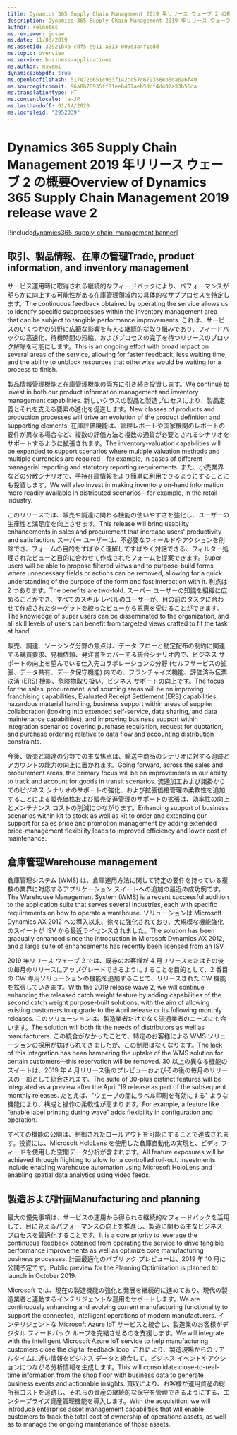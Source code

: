 ```yaml
---
title: Dynamics 365 Supply Chain Management 2019 年リリース ウェーブ 2 の概要
description: Dynamics 365 Supply Chain Management 2019 年リリース ウェーブ 2 の概要
author: relnotes
ms.reviewer: josaw
ms.date: 11/08/2019
ms.assetid: 32921b4a-cdf5-e911-a813-000d3a4f1cdd
ms.topic: overview
ms.service: business-applications
ms.author: mswami
dynamics365pdf: true
ms.openlocfilehash: 517e720651c903f142cc57c679358eb5da6a6f40
ms.sourcegitcommit: 96a8b76935ff81eeb407aeb5dcf4d402a33b56da
ms.translationtype: HT
ms.contentlocale: ja-JP
ms.lasthandoff: 01/14/2020
ms.locfileid: "2952339"
---
```

# <a name="overview-of-dynamics-365-supply-chain-management-2019-release-wave-2"></a><span data-ttu-id="c2c8a-103">Dynamics 365 Supply Chain Management 2019 年リリース ウェーブ 2 の概要</span><span class="sxs-lookup"><span data-stu-id="c2c8a-103">Overview of Dynamics 365 Supply Chain Management 2019 release wave 2</span></span>
[!include[dynamics365-supply-chain-management banner](../includes/dynamics365-supply-chain-management.md)]

<!--overview start-->
## <a name="trade-product-information-and-inventory-management"></a><span data-ttu-id="c2c8a-104">取引、製品情報、在庫の管理</span><span class="sxs-lookup"><span data-stu-id="c2c8a-104">Trade, product information, and inventory management</span></span>
<span data-ttu-id="c2c8a-105">サービス運用時に取得される継続的なフィードバックにより、パフォーマンスが明らかに向上する可能性がある在庫管理領域内の具体的なサブプロセスを特定します。</span><span class="sxs-lookup"><span data-stu-id="c2c8a-105">The continuous feedback obtained by operating the service allows us to identify specific subprocesses within the inventory management area that can be subject to tangible performance improvements.</span></span> <span data-ttu-id="c2c8a-106">これは、サービスのいくつかの分野に広範な影響を与える継続的な取り組みであり、フィードバックの高速化、待機時間の短縮、およびプロセスの完了を待つリソースのブロック解除を可能にします。</span><span class="sxs-lookup"><span data-stu-id="c2c8a-106">This is an ongoing effort with broad impact on several areas of the service, allowing for faster feedback, less waiting time, and the ability to unblock resources that otherwise would be waiting for a process to finish.</span></span> 

<span data-ttu-id="c2c8a-107">製品情報管理機能と在庫管理機能の両方に引き続き投資します。</span><span class="sxs-lookup"><span data-stu-id="c2c8a-107">We continue to invest in both our product information management and inventory management capabilities.</span></span> <span data-ttu-id="c2c8a-108">新しいクラスの製品と製造プロセスにより、製品定義とそれを支える要素の進化を促進します。</span><span class="sxs-lookup"><span data-stu-id="c2c8a-108">New classes of products and production processes will drive an evolution of the product definition and supporting elements.</span></span> <span data-ttu-id="c2c8a-109">在庫評価機能は、管理レポートや国家機関のレポートの要件が異なる場合など、複数の評価方法と複数の通貨が必要とされるシナリオをサポートするように拡張されます。</span><span class="sxs-lookup"><span data-stu-id="c2c8a-109">The inventory-valuation capabilities will be expanded to support scenarios where multiple valuation methods and multiple currencies are required—for example, in cases of different managerial reporting and statutory reporting requirements.</span></span> <span data-ttu-id="c2c8a-110">また、小売業界などの分散シナリオで、手持在庫情報をより簡単に利用できるようにすることにも投資します。</span><span class="sxs-lookup"><span data-stu-id="c2c8a-110">We will also invest in making inventory on-hand information more readily available in distributed scenarios—for example, in the retail industry.</span></span> 

<span data-ttu-id="c2c8a-111">このリリースでは、販売や調達に関わる機能の使いやすさを強化し、ユーザーの生産性と満足度を向上させます。</span><span class="sxs-lookup"><span data-stu-id="c2c8a-111">This release will bring usability enhancements in sales and procurement that increase users' productivity and satisfaction.</span></span> <span data-ttu-id="c2c8a-112">スーパー ユーザーは、不必要なフィールドやアクションを削除でき、フォームの目的をすばやく理解してすばやく対話できる、フィルター処理されたビューと目的に合わせて作成されたフォームを提案できます。</span><span class="sxs-lookup"><span data-stu-id="c2c8a-112">Super users will be able to propose filtered views and to purpose-build forms where unnecessary fields or actions can be removed, allowing for a quick understanding of the purpose of the form and fast interaction with it.</span></span> <span data-ttu-id="c2c8a-113">利点は 2 つあります。</span><span class="sxs-lookup"><span data-stu-id="c2c8a-113">The benefits are two-fold.</span></span> <span data-ttu-id="c2c8a-114">スーパー ユーザーの知識を組織に広めることができ、すべてのスキル レベルのユーザーが、目の前のタスクに合わせて作成されたターゲットを絞ったビューから恩恵を受けることができます。</span><span class="sxs-lookup"><span data-stu-id="c2c8a-114">The knowledge of super users can be disseminated to the organization, and all skill levels of users can benefit from targeted views crafted to fit the task at hand.</span></span> 

<span data-ttu-id="c2c8a-115">販売、調達、ソーシング分野の焦点は、データ フローと勘定配布の制約に関連する購買要求、見積依頼、発注書をカバーする統合シナリオ内で、ビジネス サポートの向上を望んでいる仕入先コラボレーションの分野 (セルフサービスの拡張、データ共有、データ保守機能) 内での、フランチャイズ機能、評価済み伝票決済 (ERS) 機能、危険物取り扱い、ビジネス サポートの向上です。</span><span class="sxs-lookup"><span data-stu-id="c2c8a-115">The focus for the sales, procurement, and sourcing areas will be on improving franchising capabilities, Evaluated Receipt Settlement (ERS) capabilities, hazardous material handling, business support within areas of supplier collaboration (looking into extended self-service, data sharing, and data maintenance capabilities), and improving business support within integration scenarios covering purchase requisition, request for quotation, and purchase ordering relative to data flow and accounting distribution constraints.</span></span> 

<span data-ttu-id="c2c8a-116">今後、販売と調達の分野での主な焦点は、輸送中商品のシナリオに対する追跡とアカウントの能力の向上に置かれます。</span><span class="sxs-lookup"><span data-stu-id="c2c8a-116">Going forward, across the sales and procurement areas, the primary focus will be on improvements in our ability to track and account for goods in transit scenarios.</span></span> <span data-ttu-id="c2c8a-117">流通加工および諸掛かりでのビジネス シナリオのサポートの強化、および拡張価格管理の柔軟性を追加することによる販売価格および販売促進管理のサポートの拡張は、効率性の向上とメンテナンス コストの削減につながります。</span><span class="sxs-lookup"><span data-stu-id="c2c8a-117">Enhancing support of business scenarios within kit to stock as well as kit to order and extending our support for sales price and promotion management by adding extended price-management flexibility leads to improved efficiency and lower cost of maintenance.</span></span> 

## <a name="warehouse-management"></a><span data-ttu-id="c2c8a-118">倉庫管理</span><span class="sxs-lookup"><span data-stu-id="c2c8a-118">Warehouse management</span></span> 
<span data-ttu-id="c2c8a-119">倉庫管理システム (WMS) は、倉庫運用方法に関して特定の要件を持っている複数の業界に対応するアプリケーション スイートへの追加の最近の成功例です。</span><span class="sxs-lookup"><span data-stu-id="c2c8a-119">The Warehouse Management System (WMS) is a recent successful addition to the application suite that serves several industries, each with specific requirements on how to operate a warehouse.</span></span> <span data-ttu-id="c2c8a-120">ソリューションは Microsoft Dynamics AX 2012 への導入以来、徐々に強化されており、大規模な機能強化のスイートが ISV から最近ライセンスされました。</span><span class="sxs-lookup"><span data-stu-id="c2c8a-120">The solution has been gradually enhanced since the introduction in Microsoft Dynamics AX 2012, and a large suite of enhancements has recently been licensed from an ISV.</span></span> 

<span data-ttu-id="c2c8a-121">2019 年リリース ウェーブ 2 では、既存のお客様が 4 月リリースまたはその後の毎月のリリースにアップグレードできるようにすることを目的として、2 番目の CW 専用ソリューションの機能を追加することで、リリースされた CW 機能を拡張していきます。</span><span class="sxs-lookup"><span data-stu-id="c2c8a-121">With the 2019 release wave 2, we will continue enhancing the released catch weight feature by adding capabilities of the second catch weight purpose-built solutions, with the aim of allowing existing customers to upgrade to the April release or its following monthly releases.</span></span> <span data-ttu-id="c2c8a-122">このソリューションは、製造業者だけでなく流通業者のニーズにも合います。</span><span class="sxs-lookup"><span data-stu-id="c2c8a-122">The solution will both fit the needs of distributors as well as manufacturers.</span></span> <span data-ttu-id="c2c8a-123">この統合がなかったことで、特定のお客様による WMS ソリューションの採用が妨げられてきましたが、この制限はなくなります。</span><span class="sxs-lookup"><span data-stu-id="c2c8a-123">The lack of this integration has been hampering the uptake of the WMS solution for certain customers—this reservation will be removed.</span></span> <span data-ttu-id="c2c8a-124">30 以上の異なる機能のスイートは、2019 年 4 月リリース後のプレビューおよびその後の毎月のリリースの一部として統合されます。</span><span class="sxs-lookup"><span data-stu-id="c2c8a-124">The suite of 30-plus distinct features will be integrated as a preview after the April ’19 release as part of the subsequent monthly releases.</span></span> <span data-ttu-id="c2c8a-125">たとえば、"ウェーブの間にラベル印刷を有効にする" ような機能により、構成と操作の柔軟性が高まります。</span><span class="sxs-lookup"><span data-stu-id="c2c8a-125">For example, a feature like “enable label printing during wave” adds flexibility in configuration and operation.</span></span> 

<span data-ttu-id="c2c8a-126">すべての機能の公開は、制御されたロールアウトを可能にすることで達成されます。投資には、Microsoft HoloLens を使用した倉庫自動化の実現と、ビデオ フィードを使用した空間データ分析が含まれます。</span><span class="sxs-lookup"><span data-stu-id="c2c8a-126">All feature exposures will be achieved through flighting to allow for a controlled roll-out. Investments include enabling warehouse automation using Microsoft HoloLens and enabling spatial data analytics using video feeds.</span></span> 

## <a name="manufacturing-and-planning"></a><span data-ttu-id="c2c8a-127">製造および計画</span><span class="sxs-lookup"><span data-stu-id="c2c8a-127">Manufacturing and planning</span></span>
<span data-ttu-id="c2c8a-128">最大の優先事項は、サービスの運用から得られる継続的なフィードバックを活用して、目に見えるパフォーマンスの向上を推進し、製造に関わる主なビジネス プロセスを最適化することです。</span><span class="sxs-lookup"><span data-stu-id="c2c8a-128">It is a core priority to leverage the continuous feedback obtained from operating the service to drive tangible performance improvements as well as optimize core manufacturing business processes.</span></span> <span data-ttu-id="c2c8a-129">計画最適化のパブリック プレビューは、2019 年 10 月に公開予定です。</span><span class="sxs-lookup"><span data-stu-id="c2c8a-129">Public preview for the Planning Optimization is planned to launch in October 2019.</span></span> 

<span data-ttu-id="c2c8a-130">Microsoft では、現在の製造機能の強化と発展を継続的に進めており、現代の製造業者と連動するインテリジェントな運用をサポートします。</span><span class="sxs-lookup"><span data-stu-id="c2c8a-130">We are continuously enhancing and evolving current manufacturing functionality to support the connected, intelligent operations of modern manufacturers.</span></span> <span data-ttu-id="c2c8a-131">インテリジェントな Microsoft Azure IoT サービスと統合し、製造業のお客様がデジタル フィードバック ループを完結させるのを支援します。</span><span class="sxs-lookup"><span data-stu-id="c2c8a-131">We will integrate with the intelligent Microsoft Azure IoT service to help manufacturing customers close the digital feedback loop.</span></span> <span data-ttu-id="c2c8a-132">これにより、製造現場からのリアルタイムに近い情報をビジネス データと統合して、ビジネス イベントやアクションにつながる分析情報を生成します。</span><span class="sxs-lookup"><span data-stu-id="c2c8a-132">This will consolidate close-to-real-time information from the shop floor with business data to generate business events and actionable insights.</span></span> <span data-ttu-id="c2c8a-133">買収により、お客様が運用資産の総所有コストを追跡し、それらの資産の継続的な保守を管理できるようにする、エンタープライズ資産管理機能を導入します。</span><span class="sxs-lookup"><span data-stu-id="c2c8a-133">With the acquisition, we will introduce enterprise asset management capabilities that will enable customers to track the total cost of ownership of operations assets, as well as to manage the ongoing maintenance of those assets.</span></span>

<!--overview end-->